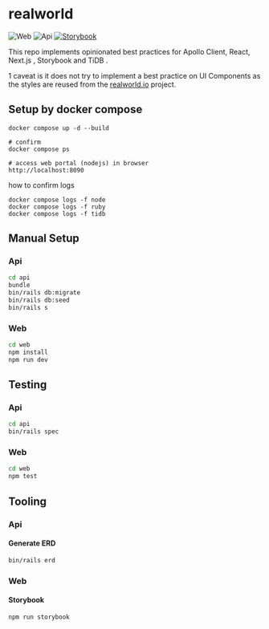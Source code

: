 # realworld

![Web](https://github.com/lifeiscontent/realworld/workflows/Web/badge.svg?branch=master)
![Api](https://github.com/lifeiscontent/realworld/workflows/Api/badge.svg?branch=master)
[![Storybook](https://cdn.jsdelivr.net/gh/storybookjs/brand@master/badge/badge-storybook.svg)](https://master--5fcdd27b2771900021fc381e.chromatic.com)

This repo implements opinionated best practices for Apollo Client, React, Next.js , Storybook and TiDB .

1 caveat is it does not try to implement a best practice on UI Components as the styles are reused from the [realworld.io](https://github.com/gothinkster/realworld) project.

## Setup by docker compose
```
docker compose up -d --build

# confirm
docker compose ps

# access web portal (nodejs) in browser
http://localhost:8090
```

how to confirm logs
```
docker compose logs -f node
docker compose logs -f ruby
docker compose logs -f tidb
```


## Manual Setup

### Api

```sh
cd api
bundle
bin/rails db:migrate
bin/rails db:seed
bin/rails s
```

### Web

```sh
cd web
npm install
npm run dev
```

## Testing

### Api

```sh
cd api
bin/rails spec
```

### Web

```sh
cd web
npm test
```

## Tooling

### Api

#### Generate ERD

```sh
bin/rails erd
```

### Web

#### Storybook

```sh
npm run storybook
```
